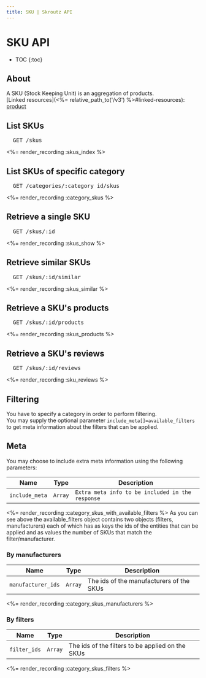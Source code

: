 ```yaml
---
title: SKU | Skroutz API
---
```


# SKU API

* TOC
{:toc}

## About

A SKU (Stock Keeping Unit) is an aggregation of products.  
[Linked resources](<%= relative_path_to('/v3') %>#linked-resources): [product](<%= relative_path_to('/v3/product') %>)

## List SKUs

<pre class="terminal">
  GET /skus
</pre>

<%= render_recording :skus_index %>

## List SKUs of specific category

<pre class="terminal">
  GET /categories/:category_id/skus
</pre>

<%= render_recording :category_skus %>

## Retrieve a single SKU

<pre class="terminal">
  GET /skus/:id
</pre>

<%= render_recording :skus_show %>

## Retrieve similar SKUs

<pre class="terminal">
  GET /skus/:id/similar
</pre>

<%= render_recording :skus_similar %>

## Retrieve a SKU's products

<pre class="terminal">
  GET /skus/:id/products
</pre>

<%= render_recording :skus_products %>

## Retrieve a SKU's reviews

<pre class="terminal">
  GET /skus/:id/reviews
</pre>

<%= render_recording :sku_reviews %>

## Filtering

You have to specify a category in order to perform filtering.  
You may supply the optional parameter `include_meta[]=available_filters`
to get meta information about the filters that can be applied.

## Meta
You may choose to include extra meta information using the following parameters:

Name | Type | Description
-----| -----| -----------
`include_meta` | `Array` | `Extra meta info to be included in the response`

<%= render_recording :category_skus_with_available_filters %>
As you can see above the available_filters object contains two objects
(filters, manufacturers) each of which has as keys the ids of the
entities that can be applied and as values the number of SKUs that match
the filter/manufacturer.

### By manufacturers

Name | Type | Description
-----| -----| -----------
`manufacturer_ids` | `Array` | The ids of the manufacturers of the SKUs

<%= render_recording :category_skus_manufacturers %>

### By filters

Name | Type | Description
-----| -----| -----------
`filter_ids` | `Array` | The ids of the filters to be applied on the SKUs

<%= render_recording :category_skus_filters %>
